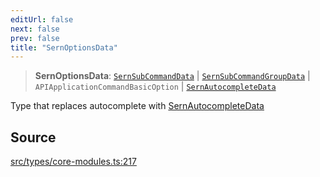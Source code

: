 ```yaml
---
editUrl: false
next: false
prev: false
title: "SernOptionsData"
---
```


> **SernOptionsData**: [`SernSubCommandData`](/v4/api/interfaces/sernsubcommanddata/) \| [`SernSubCommandGroupData`](/v4/api/interfaces/sernsubcommandgroupdata/) \| `APIApplicationCommandBasicOption` \| [`SernAutocompleteData`](/v4/api/interfaces/sernautocompletedata/)

Type that replaces autocomplete with [SernAutocompleteData](../../../../../../../../v4/api/interfaces/sernautocompletedata)

## Source

[src/types/core-modules.ts:217](https://github.com/sern-handler/handler/blob/3e9b9229c8e4036aa031b2eb106ad88a9cfb5a7b/src/types/core-modules.ts#L217)
